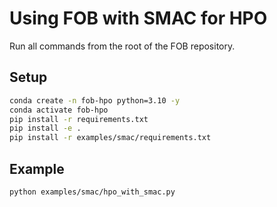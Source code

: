 # Using FOB with SMAC for HPO
Run all commands from the root of the FOB repository.

## Setup
```bash
conda create -n fob-hpo python=3.10 -y
conda activate fob-hpo
pip install -r requirements.txt
pip install -e .
pip install -r examples/smac/requirements.txt
```

## Example
```bash
python examples/smac/hpo_with_smac.py
```
